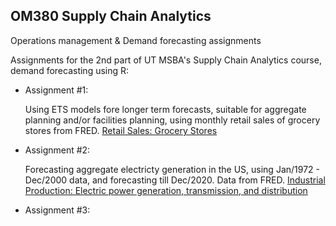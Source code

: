 ## OM380 Supply Chain Analytics
  Operations management & Demand forecasting assignments

Assignments for the 2nd part of UT MSBA's Supply Chain Analytics course, demand forecasting using R:

 - Assignment #1:
 
    Using ETS models fore longer term forecasts, suitable for aggregate planning and/or facilities planning, using monthly retail sales of grocery stores from FRED. [Retail Sales: Grocery Stores](https://fred.stlouisfed.org/series/MRTSSM4451USN)


 - Assignment #2:
 
     Forecasting aggregate electricty generation in the US, using Jan/1972 - Dec/2000 data, and forecasting till Dec/2020. Data from FRED. [Industrial Production: Electric power generation, transmission, and distribution](https://fred.stlouisfed.org/series/IPG2211N)
     

 - Assignment #3:
 
 
